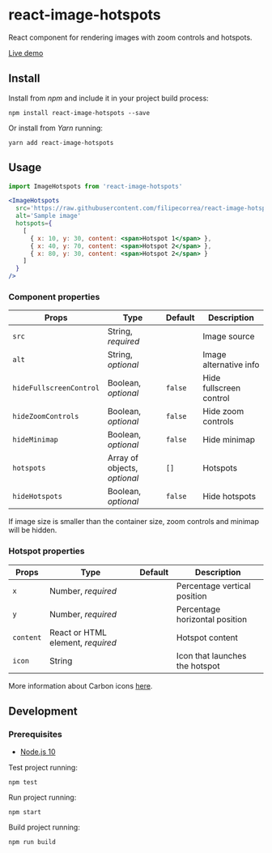 # react-image-hotspots

React component for rendering images with zoom controls and hotspots.

[Live demo](https://filipecorrea.github.io/react-image-hotspots/)

## Install

Install from _npm_ and include it in your project build process:

```
npm install react-image-hotspots --save
```

Or install from _Yarn_ running:

```
yarn add react-image-hotspots
```

## Usage

```jsx
import ImageHotspots from 'react-image-hotspots'

<ImageHotspots
  src='https://raw.githubusercontent.com/filipecorrea/react-image-hotspots/master/src/landscape.jpg'
  alt='Sample image'
  hotspots={
    [
      { x: 10, y: 30, content: <span>Hotspot 1</span> },
      { x: 40, y: 70, content: <span>Hotspot 2</span> },
      { x: 80, y: 30, content: <span>Hotspot 2</span> }
    ]
  }
/>
```

### Component properties

| Props                   | Type                         | Default | Description             |
|-------------------------|------------------------------|---------|-------------------------|
| `src`                   | String, _required_           |         | Image source            |
| `alt`                   | String, _optional_           |         | Image alternative info  |
| `hideFullscreenControl` | Boolean, _optional_          | `false` | Hide fullscreen control |
| `hideZoomControls`      | Boolean, _optional_          | `false` | Hide zoom controls      |
| `hideMinimap`           | Boolean, _optional_          | `false` | Hide minimap            |
| `hotspots`              | Array of objects, _optional_ | `[]`    | Hotspots                |
| `hideHotspots`          | Boolean, _optional_          | `false` | Hide hotspots           |

If image size is smaller than the container size, zoom controls and minimap will be hidden.

### Hotspot properties

| Props     | Type                              | Default | Description                    |
|-----------|-----------------------------------|---------|--------------------------------|
| `x`       | Number, _required_                |         | Percentage vertical position   |
| `y`       | Number, _required_                |         | Percentage horizontal position |
| `content` | React or HTML element, _required_ |         | Hotspot content                |
| `icon`    | String                            |         | Icon that launches the hotspot |

More information about Carbon icons [here](https://v9.carbondesignsystem.com/guidelines/iconography/library).

## Development

### Prerequisites

- [Node.js 10](https://nodejs.org/dist/latest-v10.x/)

Test project running:

```
npm test
```

Run project running:

```
npm start
```

Build project running:

```
npm run build
```
